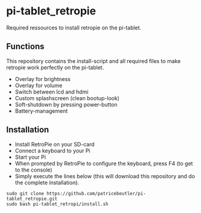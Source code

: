 # pi-tablet_retropie
Required ressources to install retropie on the pi-tablet.

## Functions
This repository contains the install-script and all required files to make retropie work perfectly on the pi-tablet.

* Overlay for brightness
* Overlay for volume
* Switch between lcd and hdmi
* Custom splashscreen (clean bootup-look)
* Soft-shutdown by pressing power-button
* Battery-management

## Installation
* Install RetroPie on your SD-card
* Connect a keyboard to your Pi
* Start your Pi
* When prompted by RetroPie to configure the keyboard, press F4 (to get to the console)
* Simply execute the lines below (this will download this repository and do the complete installation).

```
sudo git clone https://github.com/patricebeutler/pi-tablet_retropie.git
sudo bash pi-tablet_retropi/install.sh
```
